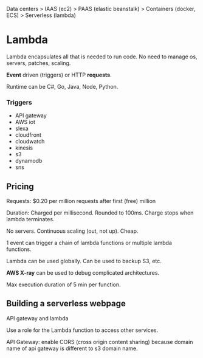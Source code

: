 Data centers > IAAS (ec2) > PAAS (elastic beanstalk) > Containers (docker, ECS) > Serverless (lambda)

# Lambda

Lambda encapsulates all that is needed to run code.
No need to manage os, servers, patches, scaling.

**Event** driven (triggers) or HTTP **requests**.

Runtime can be C#, Go, Java, Node, Python.

### Triggers
* API gateway
* AWS iot
* slexa
* cloudfront
* cloudwatch
* kinesis
* s3
* dynamodb
* sns

## Pricing

Requests:
$0.20 per million requests after first (free) million

Duration:
Charged per millisecond. Rounded to 100ms. Charge stops when lambda terminates.

No servers. Continuous scaling (out, not up). Cheap.

1 event can trigger a chain of lambda functions or multiple lambda functions.

Lambda can be used globally. Can be used to backup S3, etc.

**AWS X-ray** can be used to debug complicated architectures.

Max execution duration of 5 min per function.


## Building a serverless webpage

API gateway and lambda

Use a role for the Lambda function to access other services.

API Gateway: enable CORS (cross origin content sharing) because domain name of api gateway is different to s3 domain name.
